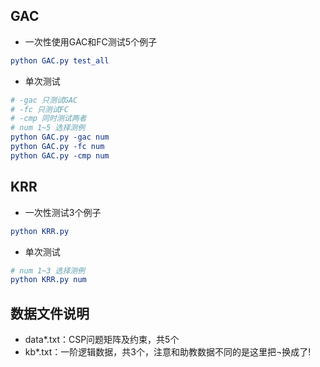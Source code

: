 ## GAC

+ 一次性使用GAC和FC测试5个例子

``` cmake
python GAC.py test_all
```

+ 单次测试

``` cmake
# -gac 只测试GAC
# -fc 只测试FC
# -cmp 同时测试两者
# num 1~5 选择测例
python GAC.py -gac num
python GAC.py -fc num
python GAC.py -cmp num
```

## KRR

+ 一次性测试3个例子

``` cmake
python KRR.py
```

+ 单次测试

```cmake
# num 1~3 选择测例
python KRR.py num
```

## 数据文件说明

+ data*.txt：CSP问题矩阵及约束，共5个
+ kb*.txt：一阶逻辑数据，共3个，注意和助教数据不同的是这里把$\neg$换成了$!$